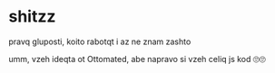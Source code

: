 # shitzz
pravq gluposti, koito rabotqt i az ne znam zashto

umm, vzeh ideqta ot Ottomated, abe napravo si vzeh celiq js kod 🙄🙄
